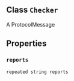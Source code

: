

## Class  `Checker` 
A ProtocolMessage



## Properties


###  `reports` 
 `repeated string reports` 

